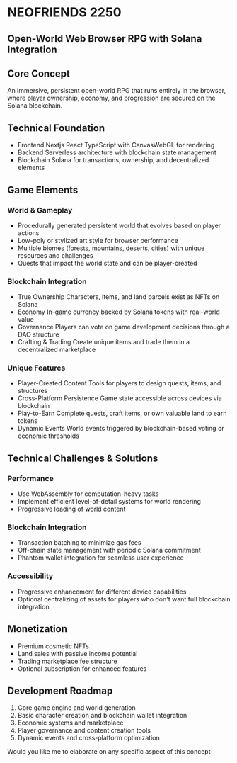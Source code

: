 # NEOFRIENDS 2250

## Open-World Web Browser RPG with Solana Integration

## Core Concept

An immersive, persistent open-world RPG that runs entirely in the browser, where player ownership, economy, and progression are secured on the Solana blockchain.

## Technical Foundation

- Frontend Nextjs React TypeScript with CanvasWebGL for rendering
- Backend Serverless architecture with blockchain state management
- Blockchain Solana for transactions, ownership, and decentralized elements

## Game Elements

### World & Gameplay

- Procedurally generated persistent world that evolves based on player actions
- Low-poly or stylized art style for browser performance
- Multiple biomes (forests, mountains, deserts, cities) with unique resources and challenges
- Quests that impact the world state and can be player-created

### Blockchain Integration

- True Ownership Characters, items, and land parcels exist as NFTs on Solana
- Economy In-game currency backed by Solana tokens with real-world value
- Governance Players can vote on game development decisions through a DAO structure
- Crafting & Trading Create unique items and trade them in a decentralized marketplace

### Unique Features

- Player-Created Content Tools for players to design quests, items, and structures
- Cross-Platform Persistence Game state accessible across devices via blockchain
- Play-to-Earn Complete quests, craft items, or own valuable land to earn tokens
- Dynamic Events World events triggered by blockchain-based voting or economic thresholds

## Technical Challenges & Solutions

### Performance

- Use WebAssembly for computation-heavy tasks
- Implement efficient level-of-detail systems for world rendering
- Progressive loading of world content

### Blockchain Integration

- Transaction batching to minimize gas fees
- Off-chain state management with periodic Solana commitment
- Phantom wallet integration for seamless user experience

### Accessibility

- Progressive enhancement for different device capabilities
- Optional centralizing of assets for players who don't want full blockchain integration

## Monetization

- Premium cosmetic NFTs
- Land sales with passive income potential
- Trading marketplace fee structure
- Optional subscription for enhanced features

## Development Roadmap

1. Core game engine and world generation
2. Basic character creation and blockchain wallet integration
3. Economic systems and marketplace
4. Player governance and content creation tools
5. Dynamic events and cross-platform optimization

Would you like me to elaborate on any specific aspect of this concept
